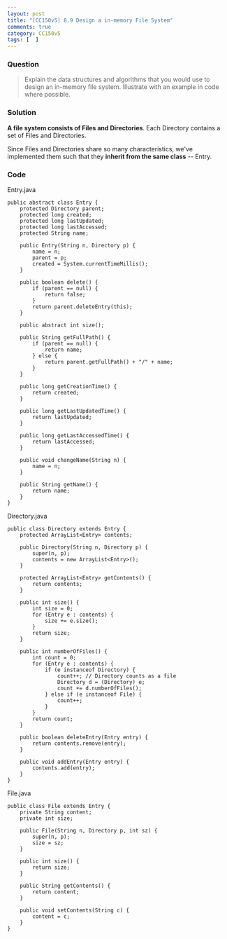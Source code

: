 ```yaml
---
layout: post
title: "[CC150v5] 8.9 Design a in-memory File System"
comments: true
category: CC150v5
tags: [  ]
---
```


### Question

> Explain the data structures and algorithms that you would use to design an in-memory file system. Illustrate with an example in code where possible. 

### Solution

__A file system consists of Files and Directories__. Each Directory contains a set of Files and Directories. 

Since Files and Directories share so many characteristics, we've implemented them such that they __inherit from the same class__ -- Entry. 

### Code

Entry.java

    public abstract class Entry {
        protected Directory parent;
        protected long created;
        protected long lastUpdated;
        protected long lastAccessed;
        protected String name;

        public Entry(String n, Directory p) {
            name = n;
            parent = p;
            created = System.currentTimeMillis();
        }

        public boolean delete() {
            if (parent == null) {
                return false;
            }
            return parent.deleteEntry(this);
        }

        public abstract int size();

        public String getFullPath() {
            if (parent == null) {
                return name;
            } else {
                return parent.getFullPath() + "/" + name;
            }
        }

        public long getCreationTime() {
            return created;
        }

        public long getLastUpdatedTime() {
            return lastUpdated;
        }

        public long getLastAccessedTime() {
            return lastAccessed;
        }

        public void changeName(String n) {
            name = n;
        }

        public String getName() {
            return name;
        }
    }

Directory.java

    public class Directory extends Entry {
        protected ArrayList<Entry> contents;

        public Directory(String n, Directory p) {
            super(n, p);
            contents = new ArrayList<Entry>();
        }

        protected ArrayList<Entry> getContents() {
            return contents;
        }

        public int size() {
            int size = 0;
            for (Entry e : contents) {
                size += e.size();
            }
            return size;
        }

        public int numberOfFiles() {
            int count = 0;
            for (Entry e : contents) {
                if (e instanceof Directory) {
                    count++; // Directory counts as a file
                    Directory d = (Directory) e;
                    count += d.numberOfFiles();
                } else if (e instanceof File) {
                    count++;
                }
            }
            return count;
        }

        public boolean deleteEntry(Entry entry) {
            return contents.remove(entry);
        }

        public void addEntry(Entry entry) {
            contents.add(entry);
        }
    }

File.java

    public class File extends Entry {
        private String content;
        private int size;

        public File(String n, Directory p, int sz) {
            super(n, p);
            size = sz;
        }

        public int size() {
            return size;
        }

        public String getContents() {
            return content;
        }

        public void setContents(String c) {
            content = c;
        }
    }
